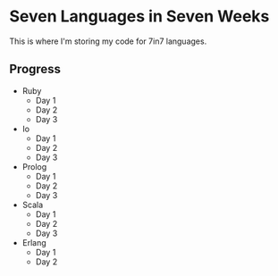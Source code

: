 # Seven Languages in Seven Weeks
This is where I'm storing my code for 7in7 languages.

## Progress
* Ruby
    + Day 1
    + Day 2
    + Day 3
* Io
    + Day 1
    + Day 2
    + Day 3
* Prolog
    + Day 1
    + Day 2
    + Day 3
* Scala
    + Day 1
    + Day 2
    + Day 3
* Erlang
    + Day 1
    + Day 2


